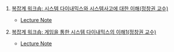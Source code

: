 1. [복잡계 워크숍: 시스템 다이내믹스와 시스템사고에 대한 이해(정창권 교수)](https://youtu.be/bWTvjKfG1Bs?list=PL8gsx_jTWdLGzBRMntfB_Q0aQqX8b9-4r)
    - [Lecture Note](/Note/System_Dynamics_Overview_CCK.md)

2. [복잡계 워크숍: 게임을 통한 시스템 다이내믹스의 이해1(정창권 교수)](https://youtu.be/NIb3NoXqN5g?list=PL8gsx_jTWdLGzBRMntfB_Q0aQqX8b9-4r)
    - [Lecture Note](./Note/System_Dynamics_Game_1_CCK.md)